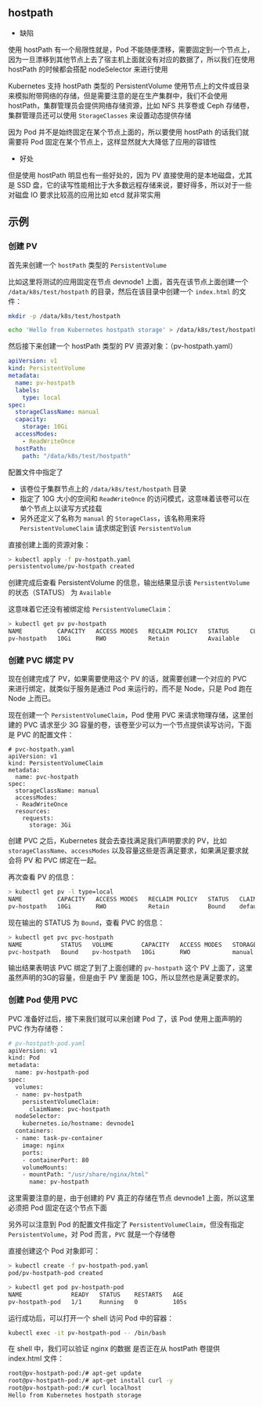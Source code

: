 ## hostpath

- 缺陷

使用 hostPath 有一个局限性就是，Pod 不能随便漂移，需要固定到一个节点上，因为一旦漂移到其他节点上去了宿主机上面就没有对应的数据了，所以我们在使用 hostPath 的时候都会搭配 nodeSelector 来进行使用

Kubernetes 支持 hostPath 类型的 PersistentVolume 使用节点上的文件或目录来模拟附带网络的存储，但是需要注意的是在生产集群中，我们不会使用 hostPath，集群管理员会提供网络存储资源，比如 NFS 共享卷或 Ceph 存储卷，集群管理员还可以使用 `StorageClasses` 来设置动态提供存储

因为 Pod 并不是始终固定在某个节点上面的，所以要使用 hostPath 的话我们就需要将 Pod 固定在某个节点上，这样显然就大大降低了应用的容错性

- 好处

但是使用 hostPath 明显也有一些好处的，因为 PV 直接使用的是本地磁盘，尤其是 SSD 盘，它的读写性能相比于大多数远程存储来说，要好得多，所以对于一些对磁盘 IO 要求比较高的应用比如 etcd 就非常实用

## 示例

### 创建 PV

首先来创建一个 `hostPath` 类型的 `PersistentVolume`

比如这里将测试的应用固定在节点 devnode1 上面，首先在该节点上面创建一个 `/data/k8s/test/hostpath` 的目录，然后在该目录中创建一个 `index.html` 的文件：

```bash
mkdir -p /data/k8s/test/hostpath

echo 'Hello from Kubernetes hostpath storage' > /data/k8s/test/hostpath/index.html
```

然后接下来创建一个 hostPath 类型的 PV 资源对象：（pv-hostpath.yaml）

```yaml
apiVersion: v1
kind: PersistentVolume
metadata:
  name: pv-hostpath
  labels:
    type: local
spec:
  storageClassName: manual
  capacity:
    storage: 10Gi
  accessModes:
    - ReadWriteOnce
  hostPath:
    path: "/data/k8s/test/hostpath"

```

配置文件中指定了

- 该卷位于集群节点上的 `/data/k8s/test/hostpath` 目录
- 指定了 10G 大小的空间和 `ReadWriteOnce` 的访问模式，这意味着该卷可以在单个节点上以读写方式挂载
- 另外还定义了名称为 `manual` 的 `StorageClass`，该名称用来将 `PersistentVolumeClaim` 请求绑定到该 `PersistentVolum`

直接创建上面的资源对象：

```bash
> kubectl apply -f pv-hostpath.yaml
persistentvolume/pv-hostpath created
```

创建完成后查看 PersistentVolume 的信息，输出结果显示该 `PersistentVolume` 的状态（STATUS） 为 `Available`

这意味着它还没有被绑定给 `PersistentVolumeClaim`：

```bash
> kubectl get pv pv-hostpath
NAME          CAPACITY   ACCESS MODES   RECLAIM POLICY   STATUS      CLAIM   STORAGECLASS   REASON   AGE
pv-hostpath   10Gi       RWO            Retain           Available           manual                  58s

```

### 创建 PVC 绑定 PV

现在创建完成了 PV，如果需要使用这个 PV 的话，就需要创建一个对应的 PVC 来进行绑定，就类似于服务是通过 Pod 来运行的，而不是 Node，只是 Pod 跑在 Node 上而已。

现在创建一个 `PersistentVolumeClaim`，Pod 使用 PVC 来请求物理存储，这里创建的 PVC 请求至少 3G 容量的卷，该卷至少可以为一个节点提供读写访问，下面是 PVC 的配置文件：

```
# pvc-hostpath.yaml
apiVersion: v1
kind: PersistentVolumeClaim
metadata:
  name: pvc-hostpath
spec:
  storageClassName: manual
  accessModes:
  - ReadWriteOnce
  resources:
    requests:
      storage: 3Gi

```

创建 PVC 之后，Kubernetes 就会去查找满足我们声明要求的 PV，比如 `storageClassName`、`accessModes` 以及容量这些是否满足要求，如果满足要求就会将 PV 和 PVC 绑定在一起。

再次查看 PV 的信息：

```bash
> kubectl get pv -l type=local
NAME          CAPACITY   ACCESS MODES   RECLAIM POLICY   STATUS   CLAIM                  STORAGECLASS   REASON   AGE
pv-hostpath   10Gi       RWO            Retain           Bound    default/pvc-hostpath   manual                  81m

```

现在输出的 STATUS 为 `Bound`，查看 PVC 的信息：

```bash
> kubectl get pvc pvc-hostpath
NAME           STATUS   VOLUME        CAPACITY   ACCESS MODES   STORAGECLASS   AGE
pvc-hostpath   Bound    pv-hostpath   10Gi       RWO            manual         6m47s

```

输出结果表明该 PVC 绑定了到了上面创建的 `pv-hostpath` 这个 PV 上面了，这里虽然声明的3G的容量，但是由于 PV 里面是 10G，所以显然也是满足要求的。

### 创建 Pod 使用 PVC

PVC 准备好过后，接下来我们就可以来创建 Pod 了，该 Pod 使用上面声明的 PVC 作为存储卷：

```bash
# pv-hostpath-pod.yaml
apiVersion: v1
kind: Pod
metadata:
  name: pv-hostpath-pod
spec:
  volumes:
  - name: pv-hostpath
    persistentVolumeClaim:
      claimName: pvc-hostpath
  nodeSelector:
    kubernetes.io/hostname: devnode1
  containers:
  - name: task-pv-container
    image: nginx
    ports:
    - containerPort: 80
    volumeMounts:
    - mountPath: "/usr/share/nginx/html"
      name: pv-hostpath

```

这里需要注意的是，由于创建的 PV 真正的存储在节点 devnode1 上面，所以这里必须把 Pod 固定在这个节点下面

另外可以注意到 Pod 的配置文件指定了 `PersistentVolumeClaim`，但没有指定 `PersistentVolume`，对 Pod 而言，`PVC` 就是一个存储卷

直接创建这个 Pod 对象即可：

```bash
> kubectl create -f pv-hostpath-pod.yaml
pod/pv-hostpath-pod created

> kubectl get pod pv-hostpath-pod
NAME              READY   STATUS    RESTARTS   AGE
pv-hostpath-pod   1/1     Running   0          105s

```

运行成功后，可以打开一个 shell 访问 Pod 中的容器：

```bash
kubectl exec -it pv-hostpath-pod -- /bin/bash

```

在 shell 中，我们可以验证 nginx 的数据 是否正在从 hostPath 卷提供 index.html 文件：

```bash
root@pv-hostpath-pod:/# apt-get update
root@pv-hostpath-pod:/# apt-get install curl -y
root@pv-hostpath-pod:/# curl localhost
Hello from Kubernetes hostpath storage

```

